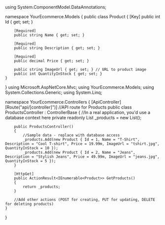 using System.ComponentModel.DataAnnotations;

namespace YourEcommerce.Models
{
    public class Product
    {
        [Key]
        public int Id { get; set; }

        [Required]
        public string Name { get; set; }

        [Required]
        public string Description { get; set; }

        [Required]
        public decimal Price { get; set; }

        public string ImageUrl { get; set; } // URL to product image
        public int QuantityInStock { get; set; }
    }
}
using Microsoft.AspNetCore.Mvc;
using YourEcommerce.Models;
using System.Collections.Generic;
using System.Linq;


namespace YourEcommerce.Controllers
{
    [ApiController]
    [Route("api/[controller]")] //API route for Products
    public class ProductsController : ControllerBase
    {
        //In a real application, you'd use a database context here
        private readonly List<Product> _products = new List<Product>();

        public ProductsController()
        {
            //Sample data - replace with database access
            _products.Add(new Product { Id = 1, Name = "T-Shirt", Description = "Cool T-shirt", Price = 19.99m, ImageUrl = "tshirt.jpg", QuantityInStock = 10 });
            _products.Add(new Product { Id = 2, Name = "Jeans", Description = "Stylish Jeans", Price = 49.99m, ImageUrl = "jeans.jpg", QuantityInStock = 5 });
        }

        [HttpGet]
        public ActionResult<IEnumerable<Product>> GetProducts()
        {
            return _products;
        }

        //Add other actions (POST for creating, PUT for updating, DELETE for deleting products)
    }
}
